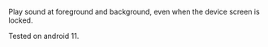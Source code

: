 Play sound at foreground and background, even when the device screen is locked.

Tested on android 11.